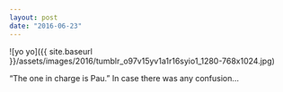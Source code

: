 ```yaml
---
layout: post
date: "2016-06-23"
---
```


![yo yo]({{ site.baseurl }}/assets/images/2016/tumblr_o97v15yv1a1r16syio1_1280-768x1024.jpg)

“The one in charge is Pau.” In case there was any confusion…
